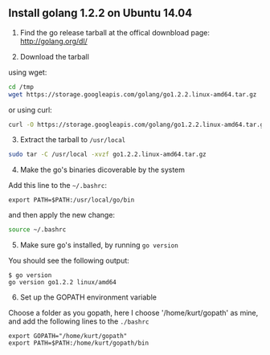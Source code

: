 Install golang 1.2.2 on Ubuntu 14.04
------------------------------------


1. Find the go release tarball at the offical downbload page: http://golang.org/dl/


2. Download the tarball 

  using wget:
  ```bash 
  cd /tmp
  wget https://storage.googleapis.com/golang/go1.2.2.linux-amd64.tar.gz
  ```

  or using curl: 
  ```bash
  curl -O https://storage.googleapis.com/golang/go1.2.2.linux-amd64.tar.gz
  ```

3. Extract the tarball to `/usr/local`

  ```bash
  sudo tar -C /usr/local -xvzf go1.2.2.linux-amd64.tar.gz
  ```

4. Make the go's binaries dicoverable by the system 
  
  Add this line to the `~/.bashrc`:
  ```
  export PATH=$PATH:/usr/local/go/bin
  ```
  and then apply the new change:
  
  ```bash
  source ~/.bashrc
  ```
5. Make sure go's installed, by running `go version`
  
  You should see the following output: 
  ```
  $ go version
  go version go1.2.2 linux/amd64
  ```

6. Set up the GOPATH environment variable 

  Choose a folder as you gopath, here I choose '/home/kurt/gopath' as mine, and add the following lines to the `./bashrc`
  ```
  export GOPATH="/home/kurt/gopath"
  export PATH=$PATH:/home/kurt/gopath/bin
  ```

  
  
